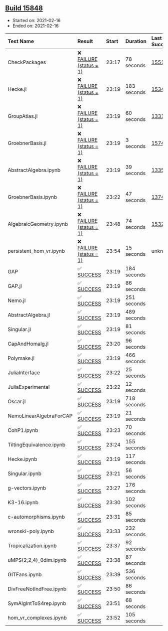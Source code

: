 ## [Build 15848](https://oscarci.mathematik.uni-kl.de/job/oscar/15848/)

* Started on: 2021-02-16
* Ended on: 2021-02-16

| Test Name    | Result | Start | Duration | Last Success | First Failure |
|:-------------|:-------|:------|:---------|:-------------|:--------------|
| CheckPackages | ❌ [FAILURE (status = 1)](https://oscarci.mathematik.uni-kl.de/job/oscar/15848/artifact/logs/build-15848/CheckPackages.log) | 23:17 | 78 seconds | [15514](https://oscarci.mathematik.uni-kl.de/job/oscar/15514/) | [15515](https://oscarci.mathematik.uni-kl.de/job/oscar/15515/) |
| Hecke.jl | ❌ [FAILURE (status = 1)](https://oscarci.mathematik.uni-kl.de/job/oscar/15848/artifact/logs/build-15848/Hecke.jl.log) | 23:19 | 183 seconds | [15344](https://oscarci.mathematik.uni-kl.de/job/oscar/15344/) | [15348](https://oscarci.mathematik.uni-kl.de/job/oscar/15348/) |
| GroupAtlas.jl | ❌ [FAILURE (status = 1)](https://oscarci.mathematik.uni-kl.de/job/oscar/15848/artifact/logs/build-15848/GroupAtlas.jl.log) | 23:19 | 60 seconds | [13311](https://oscarci.mathematik.uni-kl.de/job/oscar/13311/) | [13312](https://oscarci.mathematik.uni-kl.de/job/oscar/13312/) |
| GroebnerBasis.jl | ❌ [FAILURE (status = 1)](https://oscarci.mathematik.uni-kl.de/job/oscar/15848/artifact/logs/build-15848/GroebnerBasis.jl.log) | 23:19 | 3 seconds | [15745](https://oscarci.mathematik.uni-kl.de/job/oscar/15745/) | [15746](https://oscarci.mathematik.uni-kl.de/job/oscar/15746/) |
| AbstractAlgebra.ipynb | ❌ [FAILURE (status = 1)](https://oscarci.mathematik.uni-kl.de/job/oscar/15848/artifact/logs/build-15848/AbstractAlgebra.ipynb.log) | 23:19 | 39 seconds | [13355](https://oscarci.mathematik.uni-kl.de/job/oscar/13355/) | [13356](https://oscarci.mathematik.uni-kl.de/job/oscar/13356/) |
| GroebnerBasis.ipynb | ❌ [FAILURE (status = 1)](https://oscarci.mathematik.uni-kl.de/job/oscar/15848/artifact/logs/build-15848/GroebnerBasis.ipynb.log) | 23:22 | 47 seconds | [13748](https://oscarci.mathematik.uni-kl.de/job/oscar/13748/) | [13749](https://oscarci.mathematik.uni-kl.de/job/oscar/13749/) |
| AlgebraicGeometry.ipynb | ❌ [FAILURE (status = 1)](https://oscarci.mathematik.uni-kl.de/job/oscar/15848/artifact/logs/build-15848/AlgebraicGeometry.ipynb.log) | 23:48 | 74 seconds | [15322](https://oscarci.mathematik.uni-kl.de/job/oscar/15322/) | [15323](https://oscarci.mathematik.uni-kl.de/job/oscar/15323/) |
| persistent_hom_vr.ipynb | ❌ [FAILURE (status = 1)](https://oscarci.mathematik.uni-kl.de/job/oscar/15848/artifact/logs/build-15848/persistent_hom_vr.ipynb.log) | 23:54 | 15 seconds | unknown | unknown |
| GAP | ✅ [SUCCESS](https://oscarci.mathematik.uni-kl.de/job/oscar/15848/artifact/logs/build-15848/GAP.log) | 23:19 | 184 seconds |  |  |
| GAP.jl | ✅ [SUCCESS](https://oscarci.mathematik.uni-kl.de/job/oscar/15848/artifact/logs/build-15848/GAP.jl.log) | 23:19 | 86 seconds |  |  |
| Nemo.jl | ✅ [SUCCESS](https://oscarci.mathematik.uni-kl.de/job/oscar/15848/artifact/logs/build-15848/Nemo.jl.log) | 23:19 | 251 seconds |  |  |
| AbstractAlgebra.jl | ✅ [SUCCESS](https://oscarci.mathematik.uni-kl.de/job/oscar/15848/artifact/logs/build-15848/AbstractAlgebra.jl.log) | 23:19 | 489 seconds |  |  |
| Singular.jl | ✅ [SUCCESS](https://oscarci.mathematik.uni-kl.de/job/oscar/15848/artifact/logs/build-15848/Singular.jl.log) | 23:19 | 81 seconds |  |  |
| CapAndHomalg.jl | ✅ [SUCCESS](https://oscarci.mathematik.uni-kl.de/job/oscar/15848/artifact/logs/build-15848/CapAndHomalg.jl.log) | 23:20 | 96 seconds |  |  |
| Polymake.jl | ✅ [SUCCESS](https://oscarci.mathematik.uni-kl.de/job/oscar/15848/artifact/logs/build-15848/Polymake.jl.log) | 23:19 | 466 seconds |  |  |
| JuliaInterface | ✅ [SUCCESS](https://oscarci.mathematik.uni-kl.de/job/oscar/15848/artifact/logs/build-15848/JuliaInterface.log) | 23:22 | 25 seconds |  |  |
| JuliaExperimental | ✅ [SUCCESS](https://oscarci.mathematik.uni-kl.de/job/oscar/15848/artifact/logs/build-15848/JuliaExperimental.log) | 23:22 | 12 seconds |  |  |
| Oscar.jl | ✅ [SUCCESS](https://oscarci.mathematik.uni-kl.de/job/oscar/15848/artifact/logs/build-15848/Oscar.jl.log) | 23:19 | 718 seconds |  |  |
| NemoLinearAlgebraForCAP | ✅ [SUCCESS](https://oscarci.mathematik.uni-kl.de/job/oscar/15848/artifact/logs/build-15848/NemoLinearAlgebraForCAP.log) | 23:19 | 21 seconds |  |  |
| CohP1.ipynb | ✅ [SUCCESS](https://oscarci.mathematik.uni-kl.de/job/oscar/15848/artifact/logs/build-15848/CohP1.ipynb.log) | 23:23 | 70 seconds |  |  |
| TiltingEquivalence.ipynb | ✅ [SUCCESS](https://oscarci.mathematik.uni-kl.de/job/oscar/15848/artifact/logs/build-15848/TiltingEquivalence.ipynb.log) | 23:24 | 155 seconds |  |  |
| Hecke.ipynb | ✅ [SUCCESS](https://oscarci.mathematik.uni-kl.de/job/oscar/15848/artifact/logs/build-15848/Hecke.ipynb.log) | 23:19 | 117 seconds |  |  |
| Singular.ipynb | ✅ [SUCCESS](https://oscarci.mathematik.uni-kl.de/job/oscar/15848/artifact/logs/build-15848/Singular.ipynb.log) | 23:21 | 56 seconds |  |  |
| g-vectors.ipynb | ✅ [SUCCESS](https://oscarci.mathematik.uni-kl.de/job/oscar/15848/artifact/logs/build-15848/g-vectors.ipynb.log) | 23:27 | 176 seconds |  |  |
| K3-16.ipynb | ✅ [SUCCESS](https://oscarci.mathematik.uni-kl.de/job/oscar/15848/artifact/logs/build-15848/K3-16.ipynb.log) | 23:30 | 102 seconds |  |  |
| c-automorphisms.ipynb | ✅ [SUCCESS](https://oscarci.mathematik.uni-kl.de/job/oscar/15848/artifact/logs/build-15848/c-automorphisms.ipynb.log) | 23:31 | 85 seconds |  |  |
| wronski-poly.ipynb | ✅ [SUCCESS](https://oscarci.mathematik.uni-kl.de/job/oscar/15848/artifact/logs/build-15848/wronski-poly.ipynb.log) | 23:33 | 232 seconds |  |  |
| Tropicalization.ipynb | ✅ [SUCCESS](https://oscarci.mathematik.uni-kl.de/job/oscar/15848/artifact/logs/build-15848/Tropicalization.ipynb.log) | 23:37 | 92 seconds |  |  |
| uMPS(2,2,4)_0dim.ipynb | ✅ [SUCCESS](https://oscarci.mathematik.uni-kl.de/job/oscar/15848/artifact/logs/build-15848/uMPS-2-2-4-_0dim.ipynb.log) | 23:38 | 87 seconds |  |  |
| GITFans.ipynb | ✅ [SUCCESS](https://oscarci.mathematik.uni-kl.de/job/oscar/15848/artifact/logs/build-15848/GITFans.ipynb.log) | 23:39 | 536 seconds |  |  |
| DivFreeNotIndFree.ipynb | ✅ [SUCCESS](https://oscarci.mathematik.uni-kl.de/job/oscar/15848/artifact/logs/build-15848/DivFreeNotIndFree.ipynb.log) | 23:50 | 86 seconds |  |  |
| SymAlgIntToS4rep.ipynb | ✅ [SUCCESS](https://oscarci.mathematik.uni-kl.de/job/oscar/15848/artifact/logs/build-15848/SymAlgIntToS4rep.ipynb.log) | 23:51 | 68 seconds |  |  |
| hom_vr_complexes.ipynb | ✅ [SUCCESS](https://oscarci.mathematik.uni-kl.de/job/oscar/15848/artifact/logs/build-15848/hom_vr_complexes.ipynb.log) | 23:52 | 105 seconds |  |  |
